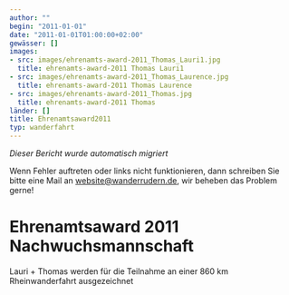 ```yaml
---
author: ""
begin: "2011-01-01"
date: "2011-01-01T01:00:00+02:00"
gewässer: []
images:
- src: images/ehrenamts-award-2011_Thomas_Lauri1.jpg
  title: ehrenamts-award-2011 Thomas Lauri1
- src: images/ehrenamts-award-2011_Thomas_Laurence.jpg
  title: ehrenamts-award-2011 Thomas Laurence
- src: images/ehrenamts-award-2011_Thomas.jpg
  title: ehrenamts-award-2011 Thomas
länder: []
title: Ehrenamtsaward2011
typ: wanderfahrt
---
```



*Dieser Bericht wurde automatisch migriert*

Wenn Fehler auftreten oder links nicht funktionieren, dann schreiben Sie bitte eine Mail an website@wanderrudern.de, wir beheben das Problem gerne!



# Ehrenamtsaward 2011 Nachwuchsmannschaft


Lauri + Thomas werden für die Teilnahme an einer 860 km Rheinwanderfahrt ausgezeichnet